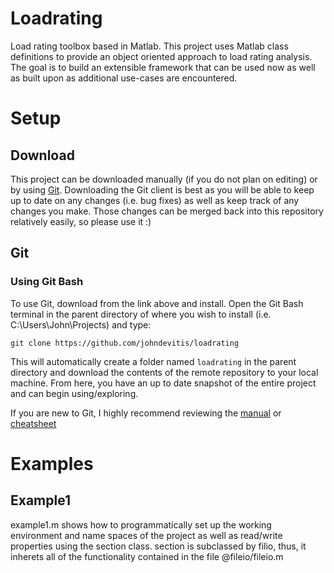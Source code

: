 # Loadrating
Load rating toolbox based in Matlab. This project uses Matlab class definitions to provide an object oriented approach to load rating analysis. The goal is to build an extensible framework that can be used now as well as built upon as additional use-cases are encountered. 


# Setup

## Download
This project can be downloaded manually (if you do not plan on editing) or by using [Git](https://git-scm.com). Downloading the Git client is best as you will be able to keep up to date on any changes (i.e. bug fixes) as well as keep track of any changes you make. Those changes can be merged back into this repository relatively easily, so please use it :) 

## Git 
### Using Git Bash
To use Git, download from the link above and install. Open the Git Bash terminal in the parent directory of where you wish to install (i.e. C:\Users\John\Projects) and type:

```
git clone https://github.com/johndevitis/loadrating
```

This will automatically create a folder named `loadrating` in the parent directory and download the contents of the remote repository to your local machine. From here, you have an up to date snapshot of the entire project and can begin using/exploring.

If you are new to Git, I highly recommend reviewing the [manual](https://git-scm.com/book/en/v2/Getting-Started-About-Version-Control) or [cheatsheet](https://services.github.com/kit/downloads/github-git-cheat-sheet.pdf)


# Examples

## Example1
example1.m shows how to programmatically set up the working environment and name spaces of the project as well as read/write properties using the section class. section is subclassed by filio, thus, it inherets all of the functionality contained in the file @fileio/fileio.m


